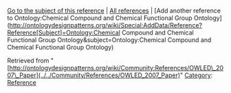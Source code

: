 [Go to the subject of this reference](../../Ontology/Chemical_Compound_and_Chemical_Functional_Group_Ontology "Ontology:Chemical Compound and Chemical Functional Group Ontology") | [All references](../../Community/References.1 "Community:References") | [Add another reference to Ontology:Chemical Compound and Chemical Functional Group Ontology](http://ontologydesignpatterns.org/wiki/Special:AddData/Reference?Reference[Subject]=Ontology:Chemical Compound and Chemical Functional Group Ontology&subject=Ontology:Chemical Compound and Chemical Functional Group Ontology)


Retrieved from "[http://ontologydesignpatterns.org/wiki/Community:References/OWLED\_2007\_Paper](../../Community/References/OWLED_2007_Paper)"
 [Category](http://ontologydesignpatterns.org/wiki/Special:Categories "Special:Categories"): [Reference](../../Category/Reference "Category:Reference")